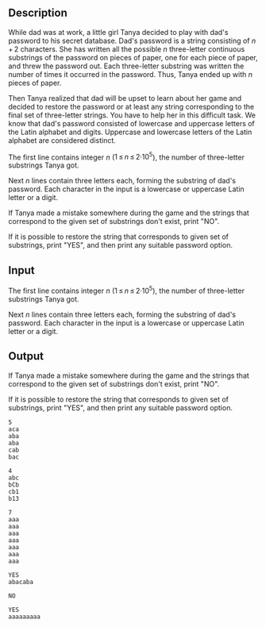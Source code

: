 ## Description

<div><p>While dad was at work, a little girl Tanya decided to play with dad's password to his secret database. Dad's password is a string consisting of <span class="tex-span"><i>n</i> + 2</span> characters. She has written all the possible <span class="tex-span"><i>n</i></span> three-letter continuous substrings of the password on pieces of paper, one for each piece of paper, and threw the password out. Each three-letter substring was written the number of times it occurred in the password. Thus, Tanya ended up with <span class="tex-span"><i>n</i></span> pieces of paper.</p><p>Then Tanya realized that dad will be upset to learn about her game and decided to restore the password or at least any string corresponding to the final set of three-letter strings. You have to help her in this difficult task. We know that dad's password consisted of lowercase and uppercase letters of the Latin alphabet and digits. Uppercase and lowercase letters of the Latin alphabet are considered distinct.</p></div><div class="input-specification"><p>The first line contains integer <span class="tex-span"><i>n</i></span> (<span class="tex-span">1 ≤ <i>n</i> ≤ 2·10<sup class="upper-index">5</sup></span>), the number of three-letter substrings Tanya got. </p><p>Next <span class="tex-span"><i>n</i></span> lines contain three letters each, forming the substring of dad's password. Each character in the input is a lowercase or uppercase Latin letter or a digit.</p></div><div class="output-specification"><p>If Tanya made a mistake somewhere during the game and the strings that correspond to the given set of substrings don't exist, print "<span class="tex-font-style-tt">NO</span>". </p><p>If it is possible to restore the string that corresponds to given set of substrings, print "<span class="tex-font-style-tt">YES</span>", and then print any suitable password option.</p></div>

## Input

<p>The first line contains integer <span class="tex-span"><i>n</i></span> (<span class="tex-span">1 ≤ <i>n</i> ≤ 2·10<sup class="upper-index">5</sup></span>), the number of three-letter substrings Tanya got. </p><p>Next <span class="tex-span"><i>n</i></span> lines contain three letters each, forming the substring of dad's password. Each character in the input is a lowercase or uppercase Latin letter or a digit.</p>

## Output

<p>If Tanya made a mistake somewhere during the game and the strings that correspond to the given set of substrings don't exist, print "<span class="tex-font-style-tt">NO</span>". </p><p>If it is possible to restore the string that corresponds to given set of substrings, print "<span class="tex-font-style-tt">YES</span>", and then print any suitable password option.</p>





```input1
5
aca
aba
aba
cab
bac

```




```input2
4
abc
bCb
cb1
b13

```




```input3
7
aaa
aaa
aaa
aaa
aaa
aaa
aaa

```




```output1
YES
abacaba

```




```output2
NO

```




```output3
YES
aaaaaaaaa

```


